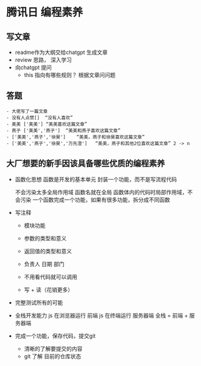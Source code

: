 # 腾讯日 编程素养

## 写文章
- readme作为大纲交给chatgpt 生成文章
- review 思路， 深入学习
- 向chatgpt 提问
    - this 指向有哪些规则？
根据文章问问题

## 答题
    - 大佬写了一篇文章
    - 没有人点赞[]  “没有人喜欢”
    - 美美 ['美美'] “美美喜欢这篇文章”
    - 燕子 ['美美','燕子']  “美美和燕子喜欢这篇文章”
    - ['美美','燕子','徐昊']    “美美，燕子和徐昊喜欢这篇文章”
    - ['美美','燕子','徐昊','万先澄']   “美美，燕子和其他2位喜欢这篇文章” 2 -> n
    
## 大厂想要的新手因该具备哪些优质的编程素养
- 函数化思想
    函数是开发的基本单元 封装一个功能，而不是写流程代码

    不会污染太多全局作用域
        函数名就在全局
        函数体内的代码时局部作用域，不会污染
    一个函数完成一个功能，如果有很多功能，拆分成不同函数

- 写注释
    - 模块功能
    - 参数的类型和意义
    - 返回值的类型和意义
    - 负责人 日期 部门

    - 不用看代码就可以调用
    - 写 + 读（花销更多）

- 完整测试所有的可能
- 全栈开发能力
    js 在浏览器运行 前端
    js 在终端运行 服务器端
    全栈 = 前端 + 服务器端
- 完成一个功能，保存代码，提交git
    - 清晰的了解要提交的内容
    - git 了解 目前的仓库状态